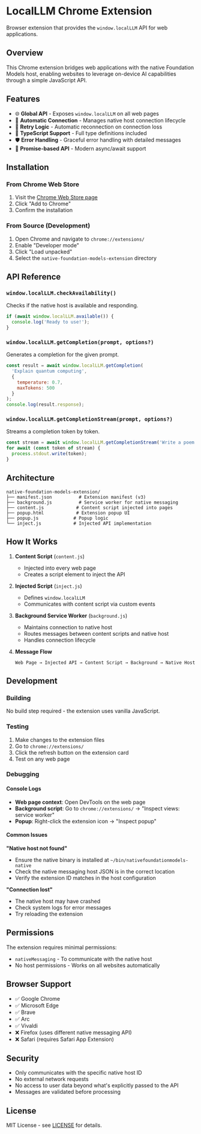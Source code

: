 # LocalLLM Chrome Extension

Browser extension that provides the `window.localLLM` API for web applications.

## Overview

This Chrome extension bridges web applications with the native Foundation Models host, enabling websites to leverage on-device AI capabilities through a simple JavaScript API.

## Features

- 🌐 **Global API** - Exposes `window.localLLM` on all web pages
- 🔄 **Automatic Connection** - Manages native host connection lifecycle
- 🔁 **Retry Logic** - Automatic reconnection on connection loss
- 📝 **TypeScript Support** - Full type definitions included
- 🛡️ **Error Handling** - Graceful error handling with detailed messages
- 🎯 **Promise-based API** - Modern async/await support

## Installation

### From Chrome Web Store
1. Visit the [Chrome Web Store page](https://chromewebstore.google.com/detail/native-foundation-models/jjmocainopehgedhgjpanckkalhiodmj)
2. Click "Add to Chrome"
3. Confirm the installation

### From Source (Development)
1. Open Chrome and navigate to `chrome://extensions/`
2. Enable "Developer mode"
3. Click "Load unpacked"
4. Select the `native-foundation-models-extension` directory

## API Reference

### `window.localLLM.checkAvailability()`
Checks if the native host is available and responding.

```javascript
if (await window.localLLM.available()) {
  console.log('Ready to use!');
}
```

### `window.localLLM.getCompletion(prompt, options?)`
Generates a completion for the given prompt.

```javascript
const result = await window.localLLM.getCompletion(
  'Explain quantum computing',
  {
    temperature: 0.7,
    maxTokens: 500
  }
);
console.log(result.response);
```

### `window.localLLM.getCompletionStream(prompt, options?)`
Streams a completion token by token.

```javascript
const stream = await window.localLLM.getCompletionStream('Write a poem');
for await (const token of stream) {
  process.stdout.write(token);
}
```

## Architecture

```
native-foundation-models-extension/
├── manifest.json          # Extension manifest (v3)
├── background.js          # Service worker for native messaging
├── content.js            # Content script injected into pages
├── popup.html            # Extension popup UI
├── popup.js             # Popup logic
└── inject.js            # Injected API implementation
```

## How It Works

1. **Content Script** (`content.js`)
   - Injected into every web page
   - Creates a script element to inject the API

2. **Injected Script** (`inject.js`)
   - Defines `window.localLLM`
   - Communicates with content script via custom events

3. **Background Service Worker** (`background.js`)
   - Maintains connection to native host
   - Routes messages between content scripts and native host
   - Handles connection lifecycle

4. **Message Flow**
   ```
   Web Page → Injected API → Content Script → Background → Native Host
   ```

## Development

### Building
No build step required - the extension uses vanilla JavaScript.

### Testing
1. Make changes to the extension files
2. Go to `chrome://extensions/`
3. Click the refresh button on the extension card
4. Test on any web page

### Debugging

#### Console Logs
- **Web page context**: Open DevTools on the web page
- **Background script**: Go to `chrome://extensions/` → "Inspect views: service worker"
- **Popup**: Right-click the extension icon → "Inspect popup"

#### Common Issues

**"Native host not found"**
- Ensure the native binary is installed at `~/bin/nativefoundationmodels-native`
- Check the native messaging host JSON is in the correct location
- Verify the extension ID matches in the host configuration

**"Connection lost"**
- The native host may have crashed
- Check system logs for error messages
- Try reloading the extension

## Permissions

The extension requires minimal permissions:
- `nativeMessaging` - To communicate with the native host
- No host permissions - Works on all websites automatically

## Browser Support

- ✅ Google Chrome
- ✅ Microsoft Edge
- ✅ Brave
- ✅ Arc
- ✅ Vivaldi
- ❌ Firefox (uses different native messaging API)
- ❌ Safari (requires Safari App Extension)

## Security

- Only communicates with the specific native host ID
- No external network requests
- No access to user data beyond what's explicitly passed to the API
- Messages are validated before processing

## License

MIT License - see [LICENSE](../LICENSE) for details.